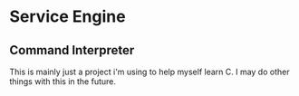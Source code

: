 # Service Engine

## Command Interpreter

This is mainly just a project i'm using to help myself learn C. I may do other things with this in the future.
